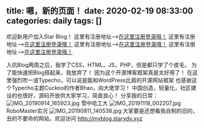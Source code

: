 title: 嗯，新的页面！
date: 2020-02-19 08:33:00
categories: daily
tags: []
---
欢迎新用户加入Star Blog！
这里有注册地址-->[在这里注册登录哦！][1]
这里有注册地址-->[在这里注册登录哦！][1]
这里有注册地址-->[在这里注册登录哦！][1]
这里有注册地址-->[在这里注册登录哦！][1]

                      
入坑Blog两周之后，我学了CSS，HTML，JS，PHP，但是都只学了个皮毛，
为了能快速把Blog搭起来，我放弃了！
因为这个开源博客框架真是太好用了！
在这里强烈吹一波Typecho，可以说是能和WordPress比肩的开源网站框架
也感谢这个Typecho主题Cuckoo的作者Bhao，向大佬学习！
中国创造，轻量化，社区建设的也很好，源码开放供大家学习，简直良心！
分享我的日常：
![IMG_20190914_165923.jpg][2]
雪中哈工大
![IMG_20191118_002207.jpg][3]
RoboMaster实况
![IMG_20190811_140538.jpg][4]
大家要是还想看我自制的旧的，丑的不要命的网站，欢迎访问 http://myblog.starydy.xyz 


  [1]: http://www.starydy.xyz/admin/
  [2]: /old_images/2020/05/651860426.jpg
  [3]: /old_images/2020/05/2294227069.jpg
  [4]: /old_images/2020/05/3913045297.jpg
